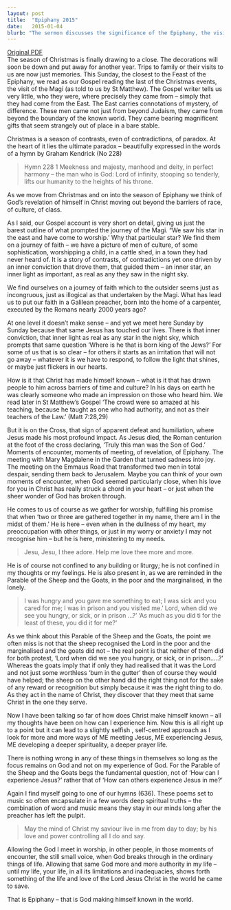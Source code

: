```yaml
---
layout: post
title:  "Epiphany 2015"
date:   2015-01-04
blurb: "The sermon discusses the significance of the Epiphany, the visit of the Magi, and the paradoxes of Christmas. It emphasizes the journey of faith, the impact of Jesus' teachings, and the importance of recognizing Jesus in our lives and in others. The sermon concludes with the challenge of allowing God's authority in our lives, thereby reflecting the life and love of Jesus Christ in the world."
---
```

[Original PDF](/assets/pdf/epiphany2015.pdf)    
The season of Christmas is finally drawing to a close. The decorations will soon be down and put away for another year. Trips to family or their visits to us are now just memories. This Sunday, the closest to the Feast of the Epiphany, we read as our Gospel reading the last of the Christmas events, the visit of the Magi (as told to us by St Matthew). The Gospel writer tells us very little, who they were, where precisely they came from – simply that they had come from the East. The East carries connotations of mystery, of difference. These men came not just from beyond Judaism, they came from beyond the boundary of the known world. They came bearing magnificent gifts that seem strangely out of place in a bare stable.

Christmas is a season of contrasts, even of contradictions, of paradox. At the heart of it lies the ultimate paradox – beautifully expressed in the words of a hymn by Graham Kendrick (No 228)

> Hymn 228
> 1 Meekness and majesty,
> manhood and deity,
> in perfect harmony –
> the man who is God:
> Lord of infinity,
> stooping so tenderly,
> lifts our humanity
to the heights of his throne.

As we move from Christmas and on into the season of Epiphany we think of God’s revelation of himself in Christ moving out beyond the barriers of race, of culture, of class.

As I said, our Gospel account is very short on detail, giving us just the barest outline of what prompted the journey of the Magi. “We saw his star in the east and have come to worship.’ Why that particular star? We find them on a journey of faith – we have a picture of men of culture, of some sophistication, worshipping a child, in a cattle shed, in a town they had never heard of. It is a story of contrasts, of contradictions yet one driven by an inner conviction that drove them, that guided them – an inner star, an inner light as important, as real as any they saw in the night sky.

We find ourselves on a journey of faith which to the outsider seems just as incongruous, just as illogical as that undertaken by the Magi. What has lead us to put our faith in a Galilean preacher, born into the home of a carpenter, executed by the Romans nearly 2000 years ago?

At one level it doesn’t make sense – and yet we meet here Sunday by Sunday because that same Jesus has touched our lives. There is that inner conviction, that inner light as real as any star in the night sky, which prompts that same question ‘Where is he that is born king of the Jews?’ For some of us that is so clear – for others it starts as an irritation that will not go away – whatever it is we have to respond, to follow the light that shines, or maybe just flickers in our hearts.

How is it that Christ has made himself known – what is it that has drawn people to him across barriers of time and culture? In his days on earth he was clearly someone who made an impression on those who heard him. We read later in St Matthew’s Gospel ‘The crowd were so amazed at his teaching, because he taught as one who had authority, and not as their teachers of the Law.’ (Matt 7:28,29)

But it is on the Cross, that sign of apparent defeat and humiliation, where Jesus made his most profound impact. As Jesus died, the Roman centurion at the foot of the cross declaring, ‘Truly this man was the Son of God.’ Moments of encounter, moments of meeting, of revelation, of Epiphany. The meeting with Mary Magdalene in the Garden that turned sadness into joy. The meeting on the Emmaus Road that transformed two men in total despair, sending them back to Jerusalem. Maybe you can think of your own moments of encounter, when God seemed particularly close, when his love for you in Christ has really struck a chord in your heart – or just when the sheer wonder of God has broken through.

He comes to us of course as we gather for worship, fulfilling his promise that when ‘two or three are gathered together in my name, there am I in the midst of them.’ He is here – even when in the dullness of my heart, my preoccupation with other things, or just in my worry or anxiety I may not recognise him – but he is here, ministering to my needs.

> Jesu, Jesu, I thee adore.
> Help me love thee more and more.

He is of course not confined to any building or liturgy; he is not confined in my thoughts or my feelings. He is also present in, as we are reminded in the Parable of the Sheep and the Goats, in the poor and the marginalised, in the lonely.

> I was hungry and you gave me something to eat; I was sick and you cared for me; I was in prison and you visited me.’
> Lord, when did we see you hungry, or sick, or in prison …?’
> ‘As much as you did ti for the least of these, you did it for me?’

As we think about this Parable of the Sheep and the Goats, the point we often miss is not that the sheep recognised the Lord in the poor and the marginalised and the goats did not – the real point is that neither of them did for both protest, ‘Lord when did we see you hungry, or sick, or in prison…..?’ Whereas the goats imply that if only they had realised that it was the Lord and not just some worthless ‘bum in the gutter’ then of course they would have helped; the sheep on the other hand did the right thing not for the sake of any reward or recognition but simply because it was the right thing to do. As they act in the name of Christ, they discover that they meet that same Christ in the one they serve.

Now I have been talking so far of how does Christ make himself known – all my thoughts have been on how can I experience him. Now this is all right up to a point but it can lead to a slightly selfish , self-centred approach as I look for more and more ways of ME meeting Jesus, ME experiencing Jesus, ME developing a deeper spirituality, a deeper prayer life.

There is nothing wrong in any of these things in themselves so long as the focus remains on God and not on my experience of God. For the Parable of the Sheep and the Goats begs the fundamental question, not of ‘How can I experience Jesus?’ rather that of ‘How can others experience Jesus in me?’

Again I find myself going to one of our hymns (636). These poems set to music so often encapsulate in a few words deep spiritual truths – the combination of word and music means they stay in our minds long after the preacher has left the pulpit.

> May the mind of Christ my saviour
> live in me from day to day;
> by his love and power controlling
> all I do and say.

Allowing the God I meet in worship, in other people, in those moments of encounter, the still small voice, when God breaks through in the ordinary things of life. Allowing that same God more and more authority in my life – until my life, your life, in all its limitations and inadequacies, shows forth something of the life and love of the Lord Jesus Christ in the world he came to save.

That is Epiphany – that is God making himself known in the world.
